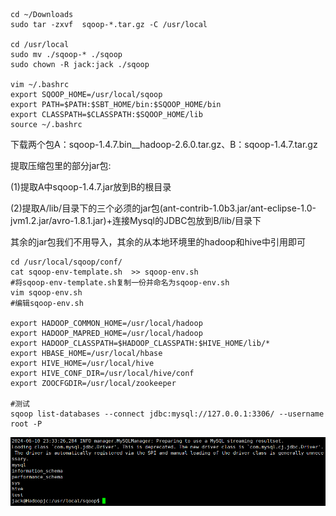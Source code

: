 ```shell
cd ~/Downloads
sudo tar -zxvf  sqoop-*.tar.gz -C /usr/local 

cd /usr/local
sudo mv ./sqoop-* ./sqoop
sudo chown -R jack:jack ./sqoop

vim ~/.bashrc
export SQOOP_HOME=/usr/local/sqoop
export PATH=$PATH:$SBT_HOME/bin:$SQOOP_HOME/bin
export CLASSPATH=$CLASSPATH:$SQOOP_HOME/lib
source ~/.bashrc
```

下载两个包A：sqoop-1.4.7.bin__hadoop-2.6.0.tar.gz、B：sqoop-1.4.7.tar.gz

提取压缩包里的部分jar包:

(1)提取A中sqoop-1.4.7.jar放到B的根目录

(2)提取A/lib/目录下的三个必须的jar包(ant-contrib-1.0b3.jar/ant-eclipse-1.0-jvm1.2.jar/avro-1.8.1.jar)+连接Mysql的JDBC包放到B/lib/目录下

其余的jar包我们不用导入，其余的从本地环境里的hadoop和hive中引用即可

```shell
cd /usr/local/sqoop/conf/
cat sqoop-env-template.sh  >> sqoop-env.sh  
#将sqoop-env-template.sh复制一份并命名为sqoop-env.sh
vim sqoop-env.sh 
#编辑sqoop-env.sh

export HADOOP_COMMON_HOME=/usr/local/hadoop
export HADOOP_MAPRED_HOME=/usr/local/hadoop
export HADOOP_CLASSPATH=$HADOOP_CLASSPATH:$HIVE_HOME/lib/*
export HBASE_HOME=/usr/local/hbase
export HIVE_HOME=/usr/local/hive
export HIVE_CONF_DIR=/usr/local/hive/conf
export ZOOCFGDIR=/usr/local/zookeeper

#测试
sqoop list-databases --connect jdbc:mysql://127.0.0.1:3306/ --username root -P
```

<img src="imgs/image-20240610233752278.png" alt="image-20240610233752278" style="zoom:80%;" />
